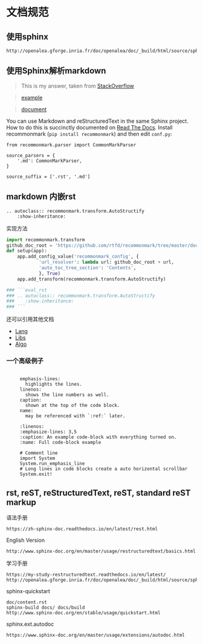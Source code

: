 # 文档规范

## 使用sphinx

    http://openalea.gforge.inria.fr/doc/openalea/doc/_build/html/source/sphinx/rest_syntax.html


## 使用Sphinx解析markdown

> This is my answer, taken from [StackOverflow](http://stackoverflow.com/a/33797841/322283)

> [example](https://github.com/serra/sphinx-with-markdown)

> [document](https://recommonmark.readthedocs.io)

You can use Markdown and reStructuredText in the same Sphinx project. How to do this is succinctly documented on [Read The Docs]. Install recommonmark (`pip install recommonmark`) and then edit `conf.py`:

    from recommonmark.parser import CommonMarkParser
    
    source_parsers = {
        '.md': CommonMarkParser,
    }
    
    source_suffix = ['.rst', '.md']

 [Read The Docs]: http://docs.readthedocs.org/en/latest/getting_started.html#in-markdown
 [beni]: http://stackoverflow.com/a/2487862/322283
 
## markdown 内嵌rst

```eval_rst
.. autoclass:: recommonmark.transform.AutoStructify
    :show-inheritance:
```

实现方法
```python
import recommonmark.transform
github_doc_root = 'https://github.com/rtfd/recommonmark/tree/master/doc/'
def setup(app):
    app.add_config_value('recommonmark_config', {
            'url_resolver': lambda url: github_doc_root + url,
            'auto_toc_tree_section': 'Contents',
            }, True)
    app.add_transform(recommonmark.transform.AutoStructify)
```

``` python
### ```eval_rst
### .. autoclass:: recommonmark.transform.AutoStructify
###    :show-inheritance:
### ```
```

还可以引用其他文档

* [Lang](lang.md)
* [Libs](libs.md)
* [Algo](algo.md)

### 一个高级例子

``` sidebar:: Line numbers and highlights

     emphasis-lines:
       highlights the lines.
     linenos:
       shows the line numbers as well.
     caption:
       shown at the top of the code block.
     name:
       may be referenced with `:ref:` later.
```

``` code-block:: python
     :linenos:
     :emphasize-lines: 3,5
     :caption: An example code-block with everything turned on.
     :name: Full code-block example

     # Comment line
     import System
     System.run_emphasis_line
     # Long lines in code blocks create a auto horizontal scrollbar
     System.exit!
```

## rst, reST, reStructuredText, reST, standard reST markup

语法手册

    https://zh-sphinx-doc.readthedocs.io/en/latest/rest.html

English Version

    http://www.sphinx-doc.org/en/master/usage/restructuredtext/basics.html

学习手册

    https://my-study-restructuredtext.readthedocs.io/en/latest/
    http://openalea.gforge.inria.fr/doc/openalea/doc/_build/html/source/sphinx/rest_syntax.html

sphinx-quickstart

    doc/content.rst 
    sphinx-build docs/ docs/build
    http://www.sphinx-doc.org/en/stable/usage/quickstart.html

sphinx.ext.autodoc

    https://www.sphinx-doc.org/en/master/usage/extensions/autodoc.html

